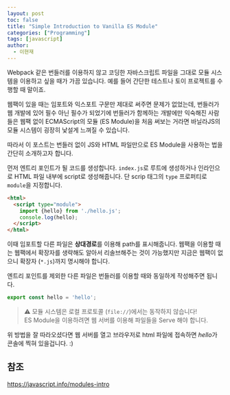 ```yaml
---
layout: post
toc: false
title: "Simple Introduction to Vanilla ES Module"
categories: ["Programming"]
tags: [javascript]
author:
  - 이현재
---
```


Webpack 같은 번들러를 이용하지 않고 코딩한 자바스크립트 파일을
그대로 모듈 시스템을 이용하고 싶을 때가 가끔 있습니다. 예를 들어
간단한 테스트나 토이 프로젝트를 수행할 때 말이죠.

<!--more-->

웹팩이 있을 때는 임포트와 익스포트 구문만 제대로 써주면 문제가 없었는데,
번들러가 웹 개발에 있어 필수 아닌 필수가 되었기에 번들러가 함께하는 개발에만 익숙해진
사람들은 웹팩 없이 ECMAScript의 모듈 (ES Module)을 처음 써보는 거라면
바닐라JS의 모듈 시스템이 굉장히 낯설게 느껴질 수 있습니다.<br>

따라서 이 포스트는 번들러 없이 JS와 HTML 파일만으로 ES Module을 사용하는 법을 간단히 소개하고자 합니다.

먼저 엔트리 포인트가 될 코드를 생성합니다. `index.js`로 루트에 생성하거나
인라인으로 HTML 파일 내부에 script로 생성해줍니다. 단 scrip 태그의 `type` 프로퍼티로
`module`을 지정합니다.

```html
<html>
  <script type="module">
    import {hello} from './hello.js';
    console.log(hello);
  </script>
</html>
```

이때 임포트할 다른 파일은 **상대경로**를 이용해 path를 표시해줍니다.
웹팩을 이용할 때는 웹팩에서 확장자를 생략해도 알아서 리솔브해주는 것이 가능했지만
지금은 웹팩이 없으니 확장자 (`*.js`)까지 명시해야 합니다.

엔트리 포인트를 제외한 다른 파일은 번들러를 이용할 때와 동일하게 작성해주면 됩니다.

```js
export const hello = 'hello';
```

> ⚠️ 모듈 시스템은 로컬 프로토콜 (`file://`)에서는 동작하지 않습니다!<br>
> ES Module을 이용하려면 웹 서버를 이용해 파일들을 Serve 해야 합니다.

위 방법을 잘 따라오셨다면 웹 서버를 열고
브라우저로 html 파일에 접속하면 *hello*가 콘솔에 찍혀 있을겁니다. :)

## 참조
<https://javascript.info/modules-intro>
